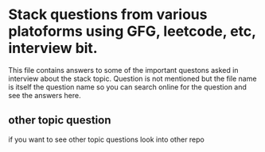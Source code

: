 # Stack questions from various platoforms using GFG, leetcode, etc, interview  bit.

This file contains answers to some of  the important questons asked in interview about the stack topic.
Question is not mentioned but the file name is itself the question name  so you can search online  for the question and  see the answers  here.

## other topic question

if you want to see other topic questions look into other repo

